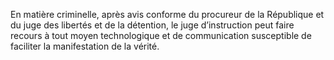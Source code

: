 En matière criminelle, après avis conforme du procureur de la République et du juge des libertés et de la détention, le juge d’instruction peut faire recours à tout moyen technologique et de communication susceptible de faciliter la manifestation de la vérité.